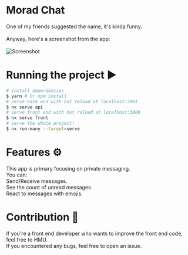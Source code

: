 
# Morad Chat
One of my friends suggested the name, it's kinda funny.
<br/>
<br/>
Anyway, here's a screenshot from the app:
<br/>
<br/>
![**Screenshot**](https://github.com/TheOfficialLOE/MoradChat/blob/main/screenshot.png)

# Running the project ▶️
```bash
# install dependencies
$ yarn # Or npm install
# serve back end with hot reload at localhost:3001
$ nx serve api
# serve front end with hot reload at localhost:3000
$ nx serve front
# serve the whole project!
$ nx run-many --target=serve
```

# Features ⚙
This app is primary focusing on private messaging.
<br/>
You can:
<br/>
Send/Receive messages.
<br/>
See the count of unread messages.
<br/>
React to messages with emojis.

# Contribution 🧱
If you're a front end developer who wants to improve the front end code, feel free to HMU.
<br/>
If you encountered any bugs, feel free to open an issue.

